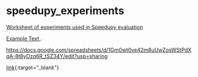 # speedupy_experiments

<a href="https://docs.google.com/spreadsheets/d/1Gm0wt0ve42m8uUwZosWStPdXqA-8t6yDzq6R_tSZ34Y/edit?usp=sharing" target="_blank">Worksheet of experiments used in Speedupy evaluation</a>

<a href="https://example.com" target="_blank" rel="noopener"><span>Example Text</span> </a>.

https://docs.google.com/spreadsheets/d/1Gm0wt0ve42m8uUwZosWStPdXqA-8t6yDzq6R_tSZ34Y/edit?usp=sharing

[link]([url](https://docs.google.com/spreadsheets/d/1Gm0wt0ve42m8uUwZosWStPdXqA-8t6yDzq6R_tSZ34Y/edit?usp=sharing)){:target="_blank"}
